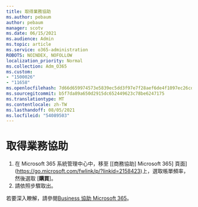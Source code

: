 ```yaml
---
title: 取得業務協助
ms.author: pebaum
author: pebaum
manager: scotv
ms.date: 06/15/2021
ms.audience: Admin
ms.topic: article
ms.service: o365-administration
ROBOTS: NOINDEX, NOFOLLOW
localization_priority: Normal
ms.collection: Adm_O365
ms.custom:
- "1500026"
- "11658"
ms.openlocfilehash: 7d66d659974573e5839ec5dd3f97e7f28aef6de4f1097ec26cd3df9b00495de5
ms.sourcegitcommit: b5f7da89a650d2915dc652449623c78be6247175
ms.translationtype: MT
ms.contentlocale: zh-TW
ms.lasthandoff: 08/05/2021
ms.locfileid: "54089503"
---
```

# <a name="get-business-assist"></a>取得業務協助

1. 在 Microsoft 365 系統管理中心中，移至 [[商務協助] Microsoft 365] 頁面](https://go.microsoft.com/fwlink/p/?linkid=2158423)上，選取帳單頻率，然後選取 [**購買**]。
2. 請依照步驟取出。

若要深入瞭解，請參閱[Business 協助 Microsoft 365](/microsoft-365/admin/misc/business-assist)。